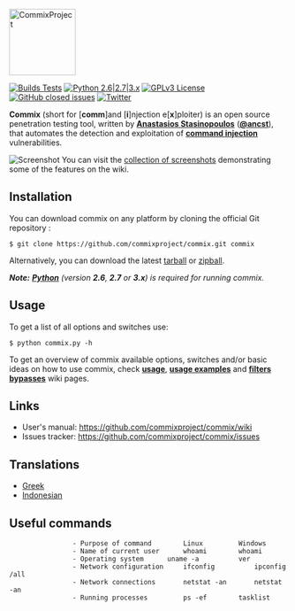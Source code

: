 <p align="left">
  <img alt="CommixProject" src="https://commixproject.com/images/logo.png" height="120" />
  <p align="left">
    <a href="https://github.com/commixproject/commix/actions/workflows/builds.yml"><img alt="Builds Tests" src="https://github.com/commixproject/commix/actions/workflows/builds.yml/badge.svg"></a>
    <a href="http://www.python.org/download/"><img alt="Python 2.6|2.7|3.x" src="https://img.shields.io/badge/python-2.6|2.7|3.x-yellow.svg"></a>
    <a href="https://github.com/commixproject/commix/blob/master/LICENSE.txt"><img alt="GPLv3 License" src="https://img.shields.io/badge/license-GPLv3-red.svg"></a>
    <a href="https://github.com/commixproject/commix/issues?q=is%3Aissue+is%3Aclosed"><img alt="GitHub closed issues" src="https://img.shields.io/github/issues-closed-raw/commixproject/commix.svg?colorB=ff0000"></a>
    <a href="http://www.twitter.com/commixproject"><img alt="Twitter" src="https://img.shields.io/badge/twitter-@commixproject-blue.svg"></a>
  </p>
</p>

**Commix** (short for [**comm**]and [**i**]njection e[**x**]ploiter) is an open source penetration testing tool, written by **[Anastasios Stasinopoulos](https://github.com/stasinopoulos)** (**[@ancst](https://twitter.com/ancst)**), that automates the detection and exploitation of **[command injection](https://www.owasp.org/index.php/Command_Injection)** vulnerabilities.


![Screenshot](https://commixproject.com/images/background.png)
You can visit the [collection of screenshots](https://github.com/commixproject/commix/wiki/Screenshots) demonstrating some of the features on the wiki.

## Installation

You can download commix on any platform by cloning the official Git repository :

    $ git clone https://github.com/commixproject/commix.git commix

Alternatively, you can download the latest [tarball](https://github.com/commixproject/commix/tarball/master) or [zipball](https://github.com/commixproject/commix/zipball/master).

*__Note:__ **[Python](http://www.python.org/download/)** (version **2.6**, **2.7** or **3.x**) is required for running commix.*


## Usage

To get a list of all options and switches use:

    $ python commix.py -h

To get an overview of commix available options, switches and/or basic ideas on how to use commix, check **[usage](https://github.com/commixproject/commix/wiki/Usage)**, **[usage examples](https://github.com/commixproject/commix/wiki/Usage-Examples)** and **[filters bypasses](https://github.com/commixproject/commix/wiki/Filters-Bypasses)** wiki pages.


## Links

* User's manual: https://github.com/commixproject/commix/wiki
* Issues tracker: https://github.com/commixproject/commix/issues


## Translations

* [Greek](https://github.com/commixproject/commix/blob/master/doc/translations/README-gr-GR.md)
* [Indonesian](https://github.com/commixproject/commix/blob/master/doc/translations/README-idn-IDN.md)

## Useful commands

                    - Purpose of command 	    Linux 	      Windows
                    - Name of current user 	    whoami 	      whoami
                    - Operating system 	    uname -a 	      ver
                    - Network configuration     ifconfig 	      ipconfig /all
                    - Network connections 	    netstat -an       netstat -an
                    - Running processes 	    ps -ef 	      tasklist 
